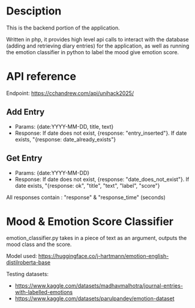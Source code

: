 # Desciption

This is the backend portion of the application.

Written in php, it provides high level api calls to interact with the database (adding and retrieving diary entries) for the application, as well as running the emotion classifier in python to label the mood give emotion score.

# API reference

Endpoint: https://cchandrew.com/api/unihack2025/

## Add Entry
- Params: {date:YYYY-MM-DD, title, text}
- Response: If date does not exist, {response: "entry_inserted"}. If date exists, "{response: date_already_exists"}

## Get Entry
- Params: {date:YYYY-MM-DD}
- Response: If date does not exist, {response: "date_does_not_exist"}. If date exists, "{response: ok", "title", "text", "label", "score"}

All responses contain : "response" & "response_time" (seconds)

# Mood & Emotion Score Classifier

emotion_classifier.py takes in a piece of text as an argument, outputs the mood class and the score.

Model used: https://huggingface.co/j-hartmann/emotion-english-distilroberta-base

Testing datasets: 
- https://www.kaggle.com/datasets/madhavmalhotra/journal-entries-with-labelled-emotions
- https://www.kaggle.com/datasets/parulpandey/emotion-dataset